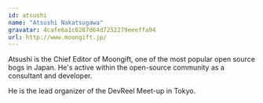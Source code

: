```yaml
---
id: atsushi
name: "Atsushi Nakatsugawa"
gravatar: 4cafe6a1c6287d64d7252279eeeffa94
url: http://www.moongift.jp/
---
```


Atsushi is the Chief Editor of Moongift, one of the most popular open source bogs in Japan. He's active within the open-source community as a consultant and developer.

He is the lead organizer of the DevReel Meet-up in Tokyo.
